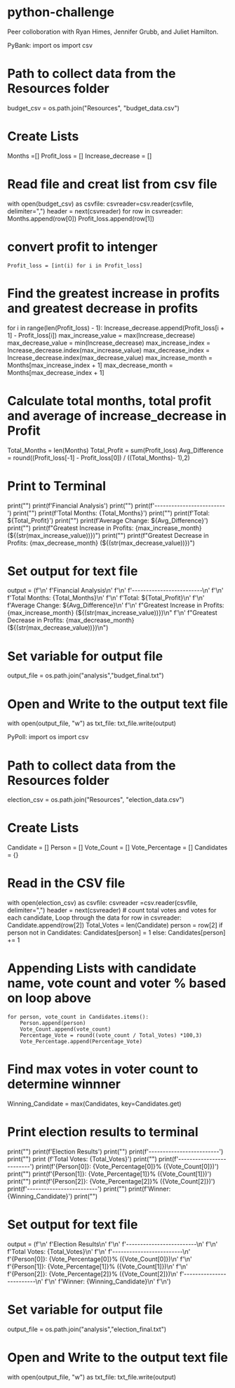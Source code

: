 # python-challenge
Peer colloboration with Ryan Himes, Jennifer Grubb, and Juliet Hamilton. 

PyBank:
import os
import csv
# Path to collect data from the Resources folder
budget_csv = os.path.join("Resources", "budget_data.csv")

# Create Lists
Months =[]
Profit_loss = []
Increase_decrease = []

# Read file and creat list from csv file
with open(budget_csv) as csvfile:
    csvreader=csv.reader(csvfile, delimiter=",")
    header = next(csvreader)
    for row in csvreader:
        Months.append(row[0])
        Profit_loss.append(row[1])

# convert profit to intenger
    Profit_loss = [int(i) for i in Profit_loss]

# Find the greatest increase in profits and greatest decrease in profits
for i in range(len(Profit_loss) - 1):
    Increase_decrease.append(Profit_loss[i + 1] - Profit_loss[i])
max_increase_value = max(Increase_decrease)
max_decrease_value = min(Increase_decrease)
max_increase_index = Increase_decrease.index(max_increase_value)
max_decrease_index = Increase_decrease.index(max_decrease_value)
max_increase_month = Months[max_increase_index + 1]
max_decrease_month = Months[max_decrease_index + 1]

# Calculate total months, total profit and average of increase_decrease in Profit
Total_Months = len(Months)
Total_Profit = sum(Profit_loss)
Avg_Difference = round((Profit_loss[-1] - Profit_loss[0]) / ((Total_Months)- 1),2)

# Print to Terminal
print("")
print(f'Financial Analysis')
print("")
print(f'-------------------------')
print("")
print(f'Total Months: {Total_Months}')
print("")
print(f'Total:  ${Total_Profit}')
print("")
print(f'Average Change: ${Avg_Difference}')
print("")
print(f"Greatest Increase in Profits: {max_increase_month} (${(str(max_increase_value))})")
print("")
print(f"Greatest Decrease in Profits: {max_decrease_month} (${(str(max_decrease_value))})")

# Set output for text file
output = (f'\n'
f'Financial Analysis\n'
f'\n'
f'-------------------------\n'
f'\n'
f'Total Months: {Total_Months}\n'
f'\n'
f'Total:  ${Total_Profit}\n'
f'\n'
f'Average Change: ${Avg_Difference}\n'
f'\n'
f"Greatest Increase in Profits: {max_increase_month} (${(str(max_increase_value))})\n"
f'\n'
f"Greatest Decrease in Profits: {max_decrease_month} (${(str(max_decrease_value))})\n")

# Set variable for output file
output_file = os.path.join("analysis","budget_final.txt")

#  Open and Write to the output text file
with open(output_file, "w") as txt_file:
    txt_file.write(output)

PyPoll: 
import os
import csv
# Path to collect data from the Resources folder
election_csv = os.path.join("Resources", "election_data.csv")
# Create Lists
Candidate = []
Person = []
Vote_Count = []
Vote_Percentage = []
Candidates = {}
# Read in the CSV file
with open(election_csv) as csvfile:
    csvreader =csv.reader(csvfile, delimiter=",")
    header = next(csvreader)
    # count total votes and votes for each candidate, Loop through the data
    for row in csvreader:
        Candidate.append(row[2])
        Total_Votes = len(Candidate)
        person = row[2]
        if person not in Candidates:
            Candidates[person] = 1
        else:
            Candidates[person] += 1
# Appending Lists with candidate name, vote count and voter % based on loop above
    for person, vote_count in Candidates.items():
        Person.append(person)
        Vote_Count.append(vote_count)
        Percentage_Vote = round((vote_count / Total_Votes) *100,3)
        Vote_Percentage.append(Percentage_Vote)
# Find max votes in voter count to determine winnner
Winning_Candidate = max(Candidates, key=Candidates.get)

# Print election results to terminal
print("")
print(f'Election Results')
print("")
print(f'-------------------------')
print("")
print (f'Total Votes: {Total_Votes}')
print("")
print(f'-------------------------')
print(f'{Person[0]}: {Vote_Percentage[0]}% ({Vote_Count[0]})')
print("")
print(f'{Person[1]}: {Vote_Percentage[1]}% ({Vote_Count[1]})')
print("")
print(f'{Person[2]}: {Vote_Percentage[2]}% ({Vote_Count[2]})')
print(f'-------------------------')
print("")
print(f'Winner: {Winning_Candidate}')
print("")

# Set output for text file
output = (f'\n'
f'Election Results\n'
f'\n'
f'-------------------------\n'
f'\n'
f'Total Votes: {Total_Votes}\n'
f'\n'
f'-------------------------\n'
f'{Person[0]}: {Vote_Percentage[0]}% ({Vote_Count[0]})\n'
f'\n'
f'{Person[1]}: {Vote_Percentage[1]}% ({Vote_Count[1]})\n'
f'\n'
f'{Person[2]}: {Vote_Percentage[2]}% ({Vote_Count[2]})\n'
f'-------------------------\n'
f'\n'
f'Winner: {Winning_Candidate}\n'
f'\n')
# Set variable for output file
output_file = os.path.join("analysis","election_final.txt")

#  Open and Write to the output text file
with open(output_file, "w") as txt_file:
    txt_file.write(output)
